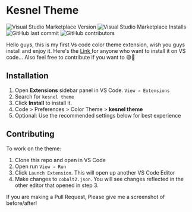 # Kesnel Theme
![Visual Studio Marketplace Version](https://img.shields.io/visual-studio-marketplace/v/kesnelSamuel.vsc-theme)
![Visual Studio Marketplace Installs](https://img.shields.io/visual-studio-marketplace/i/kesnelSamuel.vsc-theme)
![GitHub last commit](https://img.shields.io/github/last-commit/kesnel/kesnel-theme)
![GitHub contributors](https://img.shields.io/github/contributors/kesnel/kesnel-theme)

Hello guys, this is my first Vs code color theme extension, wish you guys install and enjoy it. 
Here's the <a target="_blank" href="https://marketplace.visualstudio.com/items?itemName=kesnelSamuel.vsc-theme"> Link </a> for anyone who want to install it on VS code... Also feel free to contribute if you want to 😅🤝

## Installation

1. Open **Extensions** sidebar panel in VS Code. `View → Extensions`
2. Search for `kesnel theme`
3. Click **Install** to install it.
4. Code > Preferences > Color Theme > **kesnel theme**
5. Optional: Use the recommended settings below for best experience

## Contributing

To work on the theme:

1. Clone this repo and open in VS Code
2. Open run `View → Run`
3. Click `Launch Extension`. This will open up another VS Code Editor
4. Make changes to `cobalt2.json`. You will see changes reflected in the other editor that opened in step 3.

If you are making a Pull Request, Please give me a screenshot of before/after!
